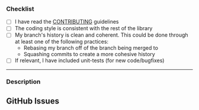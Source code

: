 ### Checklist
<!--
Replace the empty checkboxes [ ] below with checked ones [x] accordingly
-->
- [ ] I have read the [CONTRIBUTING](CONTRIBUTING.md) guidelines
- [ ] The coding style is consistent with the rest of the library
- [ ] My branch's history is clean and coherent. This could be done through
      at least one of the following practices:
  * Rebasing my branch off of the branch being merged to
  * Squashing commits to create a more cohesive history
- [ ] If relevant, I have included unit-tests (for new code/bugfixes)

----------

### Description

<!--
Describe briefly what the pull request does, and why it was made.
If you have more than one commit, it is helpful to give a summary of
what your contribution as a whole is trying to solve.
-->

## GitHub Issues
<!--
If this PR was motivated by existing Github Issues, reference them here.

If it is a simple bug-fix, please also add a line like 'Closes #123'
to your commit message, so that it is automatically closed.

If it is not, don't, as it might take several iterations for a bugfix
to be done properly. If in doubt, leave it open and reference it in the
PR itself, so that maintainers can decide.

If there is no associated Github Issue, please remove this section entirely
-->
